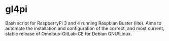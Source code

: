 # gl4pi
Bash script for RaspberryPi 3 and 4 running Raspbian Buster (lite). Aims to automate the installation and configuration of the correct, and most current, stable release of Omnibus-GitLab-CE for Debian GNU/Linux.
